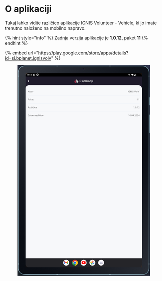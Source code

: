 # O aplikaciji

Tukaj lahko vidite različico aplikacije IGNIS Volunteer - Vehicle, ki jo imate trenutno naloženo na mobilno napravo.

{% hint style="info" %}
Zadnja verzija aplikacije je **1.0.12**, paket **11**
{% endhint %}

{% embed url="https://play.google.com/store/apps/details?id=si.bplanet.ignisvolv" %}

<figure><img src="../../.gitbook/assets/image (183).png" alt=""><figcaption></figcaption></figure>
